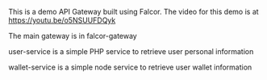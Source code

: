 This is a demo API Gateway built using Falcor. The video for this demo is at https://youtu.be/o5NSUUFDQyk

The main gateway is in falcor-gateway

user-service is a simple PHP service to retrieve user personal information

wallet-service is a simple node service to retrieve user wallet information